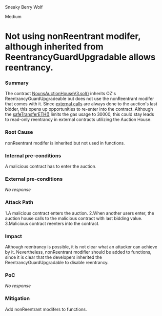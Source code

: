 Sneaky Berry Wolf

Medium

# Not using nonReentrant modifer, although inherited from ReentrancyGuardUpgradable allows reentrancy.

### Summary

The contract [NounsAuctionHouseV3.sol()](https://github.com/sherlock-audit/2024-11-nounsdao/blob/main/nouns-monorepo/packages/nouns-contracts/contracts/NounsAuctionHouseV3.sol#L43) inherits OZ's ReentrancyGuardUpgradeable but does not use the nonReentrant modifer that comes with it. Since [external calls](https://github.com/sherlock-audit/2024-11-nounsdao/blob/main/nouns-monorepo/packages/nouns-contracts/contracts/NounsAuctionHouseV3.sol#L181) are always done to the auction's last bidder, this opens up opportunities to re-enter into the contract. Although the [safeTransferETH()](https://github.com/sherlock-audit/2024-11-nounsdao/blob/main/nouns-monorepo/packages/nouns-contracts/contracts/NounsAuctionHouseV3.sol#L376) limits the gas usage to 30000, this could stay leads to read-only reentrancy in external contracts utilizing the Auction House.

### Root Cause

nonReentrant modifer is inherited but not used in functions.

### Internal pre-conditions

A malicious contract has to enter the auction.

### External pre-conditions

_No response_

### Attack Path

1.A malicious contract enters the auction.
2.When another users enter, the auction house calls to the malicious contract with last bidding value.
3.Malicious contract reenters into the contract.

### Impact

Although reentrancy is possible, it is not clear what an attacker can achieve by it. Nevertheless, nonReentrant modifier should be added to functions, since it is clear that the developers inherited the ReentrancyGuardUpgradable to disable reentrancy.

### PoC

_No response_

### Mitigation

Add nonReentrant modifers to functions.